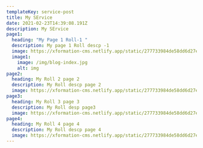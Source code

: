 ```yaml
---
templateKey: service-post
title: My SErvice
date: 2021-02-23T14:39:08.191Z
description: My SErvice
page1:
  heading: "My Page 1 Roll-1 "
  description: My page 1 Roll descp -1
  image: https://xformation-cms.netlify.app/static/277733984de58dd6d27eed18b510250d/1a97c/coffee.png
  image1:
    image: /img/blog-index.jpg
    alt: img
page2:
  heading: My Roll 2 page 2
  description: My Roll descp page 2
  image: https://xformation-cms.netlify.app/static/277733984de58dd6d27eed18b510250d/1a97c/coffee.png
page3:
  heading: My Roll 3 page 3
  description: My Roll desp page3
  image: https://xformation-cms.netlify.app/static/277733984de58dd6d27eed18b510250d/1a97c/coffee.png
page4:
  heading: My Roll 4 page 4
  description: My Roll descp page 4
  image: https://xformation-cms.netlify.app/static/277733984de58dd6d27eed18b510250d/1a97c/coffee.png
---
```

